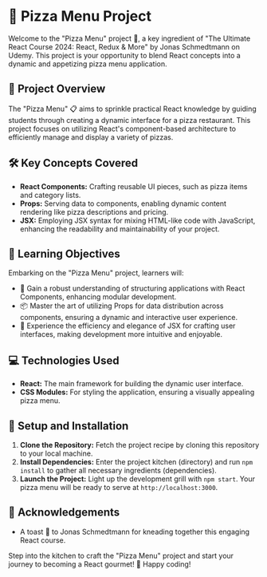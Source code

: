 # 🍕 Pizza Menu Project

Welcome to the "Pizza Menu" project 🌟, a key ingredient of "The Ultimate React Course 2024: React, Redux & More" by Jonas Schmedtmann on Udemy. This project is your opportunity to blend React concepts into a dynamic and appetizing pizza menu application.

## 📖 Project Overview

The "Pizza Menu" 📋 aims to sprinkle practical React knowledge by guiding students through creating a dynamic interface for a pizza restaurant. This project focuses on utilizing React's component-based architecture to efficiently manage and display a variety of pizzas.

## 🛠 Key Concepts Covered

- **React Components:** Crafting reusable UI pieces, such as pizza items and category lists.
- **Props:** Serving data to components, enabling dynamic content rendering like pizza descriptions and pricing.
- **JSX:** Employing JSX syntax for mixing HTML-like code with JavaScript, enhancing the readability and maintainability of your project.

## 🎯 Learning Objectives

Embarking on the "Pizza Menu" project, learners will:

- 🧠 Gain a robust understanding of structuring applications with React Components, enhancing modular development.
- 📦 Master the art of utilizing Props for data distribution across components, ensuring a dynamic and interactive user experience.
- 📝 Experience the efficiency and elegance of JSX for crafting user interfaces, making development more intuitive and enjoyable.

## 💻 Technologies Used

- **React:** The main framework for building the dynamic user interface.
- **CSS Modules:** For styling the application, ensuring a visually appealing pizza menu.

## 🚀 Setup and Installation

1. **Clone the Repository:** Fetch the project recipe by cloning this repository to your local machine.
2. **Install Dependencies:** Enter the project kitchen (directory) and run `npm install` to gather all necessary ingredients (dependencies).
3. **Launch the Project:** Light up the development grill with `npm start`. Your pizza menu will be ready to serve at `http://localhost:3000`.

## 🙌 Acknowledgements

- A toast 🥂 to Jonas Schmedtmann for kneading together this engaging React course.

Step into the kitchen to craft the "Pizza Menu" project and start your journey to becoming a React gourmet! 🎉 Happy coding!
